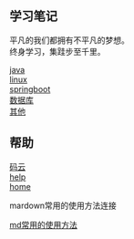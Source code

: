 ## 学习笔记

平凡的我们都拥有不平凡的梦想。<br/>
终身学习，集跬步至千里。

[comment]: <> (基本的大模块)
  [java](java/) <br/>
  [linux](linux/) <br/>
  [springboot](springboot/) <br/>
  [数据库](数据库/) <br/>
  [其他](computer/) <br/>


## 帮助
  [码云](https://gitee.com/L10052108/doc) <br/>
  [help](help/) <br/>
  [home]() <br/>

mardown常用的使用方法连接

[md常用的使用方法](help/docsify/page.md)<br/>








